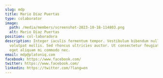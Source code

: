 ```yaml
---
slug: mdp
title: Mario Diaz Puertas
type: colaborator
image:
  path: /media/members/screenshot-2023-10-18-114803.png
  alt: Mario Diaz Puertas
position: col·laboradora
description: Integer iaculis fermentum tempor. Vestibulum bibendum nulla vel
  volutpat mollis. Sed rhoncus ultricies auctor. Ut consectetur feugiat turpis,
  eget aliquam mi commodo nec.
email: mdp@platoniq.com
facebook: https://www.facebook.com/
twitter: https://www.facebook.com/
linkedin: https://twitter.com/?lang=en
---
```

